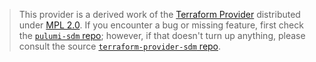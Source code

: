 > This provider is a derived work of the [Terraform Provider](https://github.com/terraform-providers/terraform-provider-sdm)
> distributed under [MPL 2.0](https://www.mozilla.org/en-US/MPL/2.0/). If you encounter a bug or missing feature,
> first check the [`pulumi-sdm` repo](/issues); however, if that doesn't turn up anything,
> please consult the source [`terraform-provider-sdm` repo](https://github.com/terraform-providers/terraform-provider-sdm/issues).
